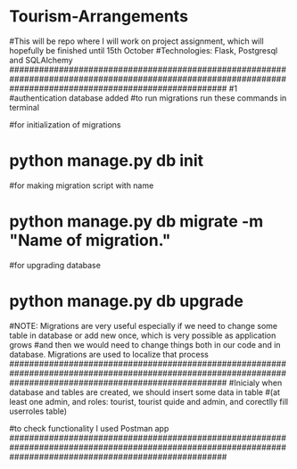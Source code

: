 # Tourism-Arrangements

#This will be repo where I will work on project assignment, which will hopefully be finished until 15th October
#Technologies: Flask, Postgresql and SQLAlchemy
############################################################################################################################################################
#1
#authentication database added
#to run migrations run these commands in terminal

#for initialization of migrations
#   python manage.py db init

#for making migration script with name
#   python manage.py db migrate -m "Name of migration."

#for upgrading database
#   python manage.py db upgrade

#NOTE: Migrations are very useful especially if we need to change some table in database or add new once, which is very possible as application grows
#and then we would need to change things both in our code and in database. Migrations are used to localize that process
############################################################################################################################################################
#Inicialy when database and tables are created, we should insert some data in table 
#(at least one admin, and roles: tourist, tourist quide and admin, and corectlly fill userroles table)

#to check functionality I used Postman app
############################################################################################################################################################


